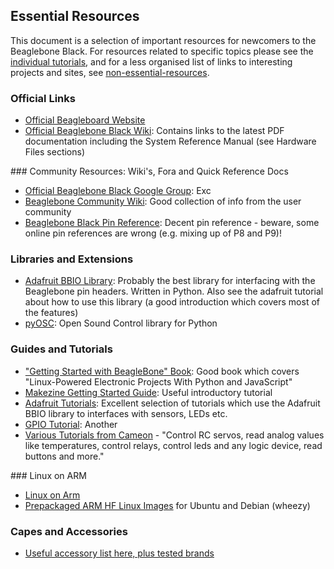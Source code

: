 ## Essential Resources

This document is a selection of important resources for newcomers to the Beaglebone Black. For resources related to specific topics please see the [individual tutorials](../../Tutorials), and for a less organised list of links to interesting projects and sites, see [non-essential-resources](../non-essential/non-essential-resources.md).

### Official Links

* [Official Beagleboard Website](http://beagleboard.org)
* [Official Beaglebone Black Wiki](http://elinux.org/Beagleboard:BeagleBoneBlack): Contains links to the latest PDF documentation including the System Reference Manual (see Hardware Files sections)

### Community Resources: Wiki's, Fora and Quick Reference Docs

* [Official Beaglebone Black Google Group](https://groups.google.com/forum/#!categories/beagleboard/beaglebone-black): Exc
* [Beaglebone Community Wiki](http://elinux.org/BeagleBone_Community): Good collection of info from the user community
* [Beaglebone Black Pin Reference](http://stuffwemade.net/hwio/beaglebone-pin-reference/): Decent pin reference - beware, some online pin references are wrong (e.g. mixing up of P8 and P9)!

### Libraries and Extensions

* [Adafruit BBIO Library](https://github.com/adafruit/adafruit-beaglebone-io-python): Probably the best library for interfacing with the Beaglebone pin headers. Written in Python. Also see the adafruit tutorial about how to use this library (a good introduction which covers most of the features)
* [pyOSC](https://trac.v2.nl/wiki/pyOSC): Open Sound Control library for Python

### Guides and Tutorials

* ["Getting Started with BeagleBone" Book](http://shop.oreilly.com/product/0636920028116.do): Good book which covers "Linux-Powered Electronic Projects With Python and JavaScript"
* [Makezine Getting Started Guide](http://makezine.com/projects/make-32/get-started-with-beaglebone/): Useful introductory tutorial
* [Adafruit Tutorials](https://learn.adafruit.com/category/beaglebone): Excellent selection of tutorials which use the Adafruit BBIO library to interfaces with sensors, LEDs etc.
* [GPIO Tutorial](http://shallowsky.com/blog/hardware/beaglebone-black-gpio.html): Another 
* [Various Tutorials from Cameon](http://beaglebone.cameon.net/home) - "Control RC servos, read analog values like temperatures, control relays, control leds and any logic device, read buttons and more."


### Linux on ARM

* [Linux on Arm](http://eewiki.net/display/linuxonarm/BeagleBone+Black)
* [Prepackaged ARM HF Linux Images](http://www.armhf.com) for Ubuntu and Debian (wheezy)

### Capes and Accessories

* [Useful accessory list here, plus tested brands](http://circuitco.com/support/index.php?title=BeagleBone_Black_Accessories)

